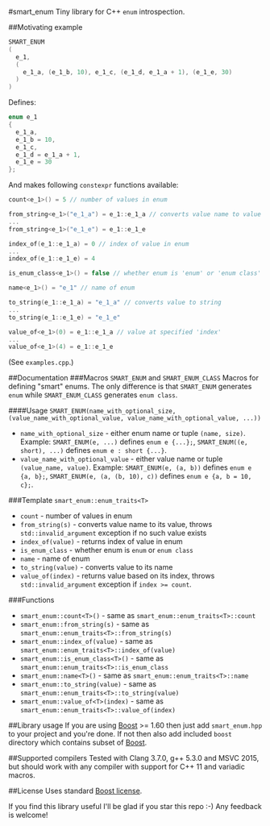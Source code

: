 #smart_enum
Tiny library for C++ `enum` introspection.

##Motivating example
```c++
SMART_ENUM
(
  e_1,
  (
    e_1_a, (e_1_b, 10), e_1_c, (e_1_d, e_1_a + 1), (e_1_e, 30)
  )
)

```

Defines:

```c++
enum e_1
{
  e_1_a,
  e_1_b = 10,
  e_1_c,
  e_1_d = e_1_a + 1,
  e_1_e = 30
};
```

And makes following `constexpr` functions available:

```c++
count<e_1>() = 5 // number of values in enum

from_string<e_1>("e_1_a") = e_1::e_1_a // converts value name to value
...
from_string<e_1>("e_1_e") = e_1::e_1_e

index_of(e_1::e_1_a) = 0 // index of value in enum
...
index_of(e_1::e_1_e) = 4

is_enum_class<e_1>() = false // whether enum is 'enum' or 'enum class'

name<e_1>() = "e_1" // name of enum

to_string(e_1::e_1_a) = "e_1_a" // converts value to string
...
to_string(e_1::e_1_e) = "e_1_e"

value_of<e_1>(0) = e_1::e_1_a // value at specified 'index'
...
value_of<e_1>(4) = e_1::e_1_e
```
(See `examples.cpp`.)

##Documentation
###Macros `SMART_ENUM` and `SMART_ENUM_CLASS`
Macros for defining "smart" enums. The only difference is that `SMART_ENUM` generates `enum` while `SMART_ENUM_CLASS` generates `enum class`.

####Usage
`SMART_ENUM(name_with_optional_size, (value_name_with_optional_value, value_name_with_optional_value, ...))`
- `name_with_optional_size` - either enum name or tuple `(name, size)`. Example: `SMART_ENUM(e, ...)` defines `enum e {...};`, `SMART_ENUM((e, short), ...)` defines `enum e : short {...}`.
- `value_name_with_optional_value` - either value name or tuple `(value_name, value)`. Example: `SMART_ENUM(e, (a, b))` defines `enum e {a, b};`, `SMART_ENUM(e, (a, (b, 10), c))` defines `enum e {a, b = 10, c};`.

###Template `smart_enum::enum_traits<T>`
- `count` - number of values in enum
- `from_string(s)` - converts value name to its value, throws `std::invalid_argument` exception if no such value exists
- `index_of(value)` - returns index of value in enum
- `is_enum_class` - whether enum is `enum` or `enum class`
- `name` - name of enum
- `to_string(value)` - converts value to its name
- `value_of(index)` - returns value based on its index, throws `std::invalid_argument` exception if `index >= count`.

###Functions
- `smart_enum::count<T>()` - same as `smart_enum::enum_traits<T>::count`
- `smart_enum::from_string(s)` - same as `smart_enum::enum_traits<T>::from_string(s)`
- `smart_enum::index_of(value)` - same as `smart_enum::enum_traits<T>::index_of(value)`
- `smart_enum::is_enum_class<T>()` - same as `smart_enum::enum_traits<T>::is_enum_class`
- `smart_enum::name<T>()` - same as `smart_enum::enum_traits<T>::name`
- `smart_enum::to_string(value)` - same as `smart_enum::enum_traits<T>::to_string(value)`
- `smart_enum::value_of<T>(index)` - same as `smart_enum::enum_traits<T>::value_of(index)`

##Library usage
If you are using [Boost](http://www.boost.org/) >= 1.60 then just add `smart_enum.hpp` to your project and you're done.
If not then also add included `boost` directory which contains subset of [Boost](http://www.boost.org/).

##Supported compilers
Tested with Clang 3.7.0, g++ 5.3.0 and MSVC 2015, but should work with any compiler with support for C++ 11 and variadic macros.

##License
Uses standard [Boost license](http://www.boost.org/LICENSE_1_0.txt).

If you find this library useful I'll be glad if you star this repo :-) Any feedback is welcome!
